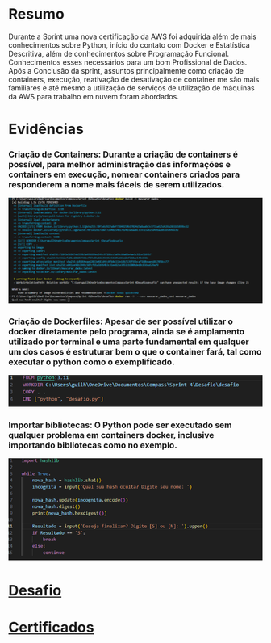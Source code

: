 # Resumo

Durante a Sprint uma nova certificação da AWS foi adquirida além de mais conhecimentos sobre Python, início do contato com Docker e Estatística Descritiva, além de conhecimentos sobre Programação Funcional. Conhecimentos esses necessários para um bom Profissional de Dados. Após a Conclusão da sprint, assuntos principalmente como criação de containers, execução, reativação de desativação de container me são mais familiares e até mesmo a utilização de serviços de utilização de máquinas da AWS para trabalho em nuvem foram abordados.

# Evidências
### Criação de Containers: Durante a criação de containers é possível, para melhor administração das informações e containers em execução, nomear containers criados para responderem a nome mais fáceis de serem utilizados.
![Criação de Containers](Evidencias/criacao_container_img_hash.png)

### Criação de Dockerfiles: Apesar de ser possível utilizar o docker diretamente pelo programa, ainda se é amplamento utilizado por terminal e uma parte fundamental em qualquer um dos casos é estruturar bem o que o container fará, tal como executar o python como o exemplificado. 
![Criação de Arquivo](Evidencias/etapa3_dockerfile.png)

### Importar bibliotecas: O Python pode ser executado sem qualquer problema em containers docker, inclusive importando bibliotecas como no exemplo. 
![Importar bibliotecas](Evidencias/hash_py.png)

# __[Desafio](/Sprint_04/Desafio/)__

# __[Certificados](/Sprint_04/Certificados/)__
